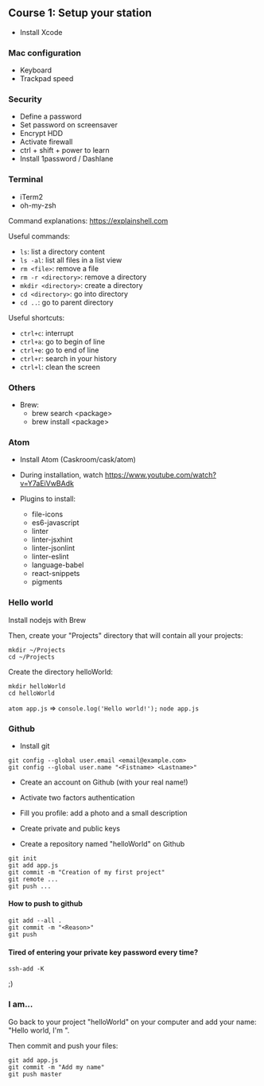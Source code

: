 ## Course 1: Setup your station


- Install Xcode

### Mac configuration

- Keyboard
- Trackpad speed

### Security

- Define a password
- Set password on screensaver
- Encrypt HDD
- Activate firewall
- ctrl + shift + power to learn
- Install 1password / Dashlane

### Terminal

- iTerm2
- oh-my-zsh

Command explanations: https://explainshell.com

Useful commands:
- `ls`: list a directory content
- `ls -al`: list all files in a list view
- `rm <file>`: remove a file
- `rm -r <directory>`: remove a directory
- `mkdir <directory>`: create a directory
- `cd <directory>`: go into directory
- `cd ..`: go to parent directory


Useful shortcuts:
- `ctrl+c`: interrupt
- `ctrl+a`: go to begin of line
- `ctrl+e`: go to end of line
- `ctrl+r`: search in your history
- `ctrl+l`: clean the screen


### Others

- Brew:
  - brew search \<package\>
  - brew install \<package\>

### Atom

- Install Atom (Caskroom/cask/atom)
- During installation, watch https://www.youtube.com/watch?v=Y7aEiVwBAdk

- Plugins to install:
  - file-icons
  - es6-javascript
  - linter
  - linter-jsxhint
  - linter-jsonlint
  - linter-eslint
  - language-babel
  - react-snippets
  - pigments


### Hello world

Install nodejs with Brew

Then, create your "Projects" directory that will contain all your projects:
```
mkdir ~/Projects
cd ~/Projects
```

Create the directory helloWorld:
```
mkdir helloWorld
cd helloWorld
```

`atom app.js` => `console.log('Hello world!');`
`node app.js`


### Github

- Install git
```
git config --global user.email <email@example.com>
git config --global user.name "<Fistname> <Lastname>"
```

- Create an account on Github (with your real name!)
- Activate two factors authentication
- Fill you profile: add a photo and a small description


- Create private and public keys


- Create a repository named "helloWorld" on Github
```
git init
git add app.js
git commit -m "Creation of my first project"
git remote ...
git push ...
```

#### How to push to github

```
git add --all .
git commit -m "<Reason>"
git push
```

#### Tired of entering your private key password every time?
```
ssh-add -K
```
;)

### I am...

Go back to your project "helloWorld" on your computer and add your name: "Hello world, I'm <yourName>".

Then commit and push your files:
```
git add app.js
git commit -m "Add my name"
git push master
```
